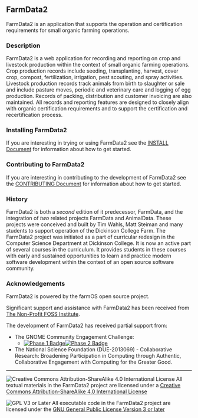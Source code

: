 ## FarmData2

FarmData2 is an application that supports the operation and certification requirements for small organic farming operations.

### Description

FarmData2 is a web application for recording and reporting on crop and livestock production within the context of small organic farming operations. Crop production records include seeding, transplanting, harvest, cover crop, compost, fertilization, irrigation, pest scouting, and spray activities. Livestock production records track animals from birth to slaughter or sale and include pasture moves, periodic and veterinary care and logging of egg production. Records of packing, distribution and customer invoicing are also maintained. All records and reporting features are designed to closely align with organic certification requirements and to support the certification and recertification process.

### Installing FarmData2

If you are interesting in trying or using FarmData2 see the [INSTALL Document](INSTALL.md) for information about how to get started.

### Contributing to FarmData2

If you are interesting in contributing to the development of FarmData2 see the [CONTRIBUTING Document](CONTRIBUTING.md) for information about how to get started.

### History

FarmData2 is both a _second_ edition of it predecessor, FarmData, and the integration of _two_ related projects FarmData and AnimalData. These projects were conceived and built by Tim Wahls, Matt Steiman and many students to support operation of the Dickinson College Farm. The FarmData2 project was initiated as a part of curricular redesign in the Computer Science Department at Dickinson College. It is now an active part of several courses in the curriculum. It provides students in these courses with early and sustained opportunities to learn and practice modern software development within the context of an open source software community.

### Acknowledgements

FarmData2 is powered by the farmOS open source project.

Significant support and assistance with FarmData2 has been received from [The Non-Profit FOSS Institute](https://npfi.org/).

The development of FarmData2 has received partial support from:

-   The GNOME Community Engagement Challenge:
    -   [![Phase 1 Badge](media/GNOME-CEC-p1-small.png)](media/GNOME-CEC-p1.png)[![Phase 2 Badge](media/GNOME-CEC-p2-small.png)](media/GNOME-CEC-p2.png)
-   The National Science Foundation (DUE-2013069) - Collaborative Research: Broadening Participation in Computing through Authentic, Collaborative Engagement with Computing for the Greater Good.

---

![Creative Commons Attribution-ShareAlike 4.0 International License](https://i.creativecommons.org/l/by-sa/4.0/88x31.png 'Creative Commons License') All textual materials in the FarmData2 project are licensed under a [Creative Commons Attribution-ShareAlike 4.0 International License](http://creativecommons.org/licenses/by-sa/4.0/)

![GPL V3 or Later](https://www.gnu.org/graphics/gplv3-or-later-sm.png 'GPL V3 or later') All executable code in the FarmData2 project are licensed under the [GNU General Public License Version 3 or later](https://www.gnu.org/licenses/gpl.txt)

